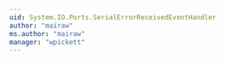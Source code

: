 ```yaml
---
uid: System.IO.Ports.SerialErrorReceivedEventHandler
author: "mairaw"
ms.author: "mairaw"
manager: "wpickett"
---
```

